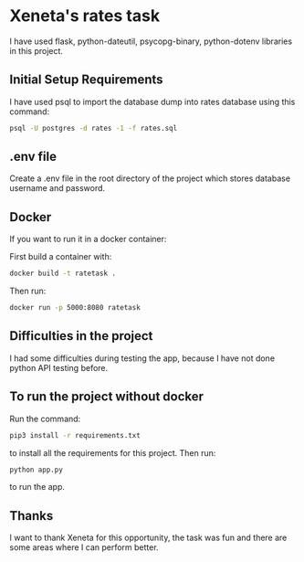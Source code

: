 # Xeneta's rates task

I have used flask, python-dateutil, psycopg-binary, python-dotenv libraries in this project.

## Initial Setup Requirements

I have used psql to import the database dump into rates database using this command:

```bash
psql -U postgres -d rates -1 -f rates.sql
```
## .env file

Create a .env file in the root directory of the project which stores database username and password. 

## Docker

If you want to run it in a docker container:

First build a container with:

```bash
docker build -t ratetask .
```

Then run:

```bash
docker run -p 5000:8080 ratetask
```

## Difficulties in the project

I had some difficulties during testing the app, because I have not done python API testing before.

## To run the project without docker

Run the command:

```bash
pip3 install -r requirements.txt
```
to install all the requirements for this project. Then run:

```bash
python app.py
```
to run the app.

## Thanks
I want to thank Xeneta for this opportunity, the task was fun and there are some areas where I can perform better.
